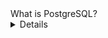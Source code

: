 <summary>What is PostgreSQL? </summary>

<details> 

**PostgreSQL**  একটি ওপেন-সোর্স, অবজেক্ট-রিলেশনাল ডাটাবেস ম্যানেজমেন্ট সিস্টেম (ORDBMS)। এটি একটি শক্তিশালী, ফিচার-সমৃদ্ধ এবং স্থিতিশীল ডাটাবেস সিস্টেম, যা বড় ধরনের অ্যাপ্লিকেশন এবং ওয়েবসাইটের ব্যাকএন্ডে ব্যবহৃত হয়।

এটি মূলত রিলেশনাল ডাটাবেস এর উপর ভিত্তি করে তৈরি, তবে এতে অবজেক্ট ওরিয়েন্টেড ফিচার ও এক্সটেনশন সাপোর্টও আছে।

**PostgreSQL-এর ইতিহাস:**
 এর যাত্রা শুরু হয় 1986 সালে, University of California, Berkeley-তে। প্রকল্পের নাম ছিল POSTGRES। পরে SQL সাপোর্ট যুক্ত করে নাম রাখা হয় PostgreSQL। এটি এখন PostgreSQL Global Development Group দ্বারা পরিচালিত হয়।

**PostgreSQL-এর বৈশিষ্ট্যসমূহ (Features):**

1. **ওপেন সোর্স ও ফ্রি:**
   PostgreSQL সম্পূর্ণভাবে ফ্রি এবং ওপেন সোর্স; আপনি ইচ্ছামত ব্যবহার, কাস্টমাইজ বা পরিবর্তন করতে পারেন।

2. **ACID কমপ্লায়েন্ট:**
   এটি ACID (Atomicity, Consistency, Isolation, Durability) রুল অনুসরণ করে, যা ডেটার নিরাপত্তা নিশ্চিত করে।

3. **আধুনিক ডেটা টাইপ সাপোর্ট:**
   যেমন – `JSON`, `XML`, `ARRAY`, `UUID`, `HSTORE` ইত্যাদি।

4. **Stored Procedures ও Triggers:**
   ব্যবহারকারীরা ফাংশন তৈরি করে অটোমেটেড কার্যক্রম করতে পারে।

5. **Full-Text Search:**
   টেক্সট বা ডকুমেন্ট সার্চিং সুবিধা।

6. **Extensibility:**
   ইউজাররা নিজেরা নতুন ফাংশন, অপারেটর বা ডেটা টাইপ যোগ করতে পারে।

7. **MVCC (Multi-Version Concurrency Control):**
   একাধিক ইউজার একসাথে ডেটার সাথে কাজ করলেও কনফ্লিক্ট হয় না।

8. **Replication ও Backup সুবিধা:**
   ডেটার ব্যাকআপ, রিস্টোর এবং রেপ্লিকেশন খুব সহজে করা যায়।

9. **High Performance:**
   PostgreSQL বড় ডেটা ও ট্রানজ্যাকশন হ্যান্ডেল করতে সক্ষম।

</details>
